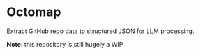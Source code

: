 # Octomap

Extract GitHub repo data to structured JSON for LLM processing.

**Note**: this repository is still hugely a WIP
